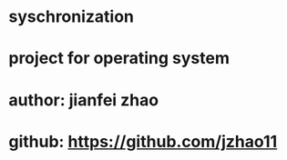 # syschronization
# project for operating system
# author: jianfei zhao
# github: https://github.com/jzhao11
